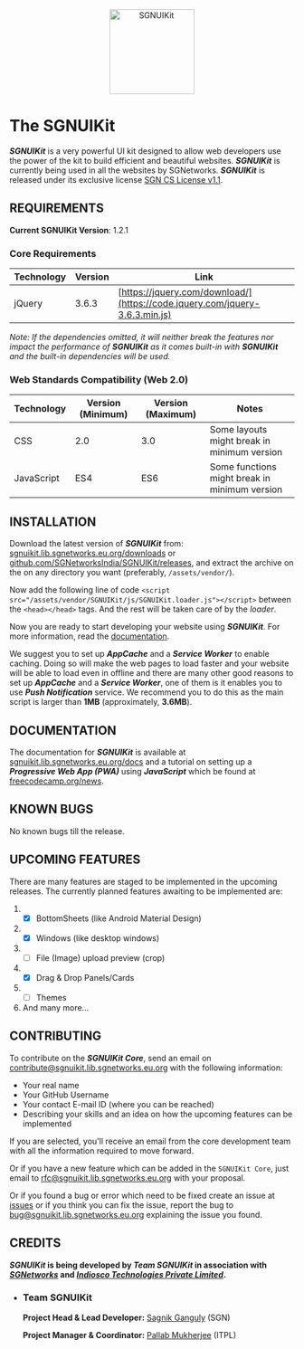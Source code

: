 <div align="center">
    <a href="https://sgnuikit.repository.sgnetworks.eu.org">
        <img alt="SGNUIKit" src="https://img.static.sgnetworks.eu.org/logos/SGNUIKit.png" width="150">
    </a>
</div>

# The SGNUIKit

**_SGNUIKit_** is a very powerful UI kit designed to allow web developers use the power of the kit to build efficient and beautiful websites.
**_SGNUIKit_** is currently being used in all the websites by SGNetworks.
**_SGNUIKit_** is released under its exclusive license [SGN CS License v1.1](https://github.com/SGNetworksIndia/SGNUIkit/blob/master/LICENSE).

## REQUIREMENTS


**Current SGNUIKit Version**: 1.2.1

### Core Requirements

| Technology | Version | Link                                                                        |
|------------|---------|-----------------------------------------------------------------------------|
| jQuery     | 3.6.3   | [https://jquery.com/download/](https://code.jquery.com/jquery-3.6.3.min.js) |

_Note: If the dependencies omitted, it will neither break the features nor impact the performance of **SGNUIKit**
as it comes built-in with **SGNUIKit** and the built-in dependencies will be used._

### Web Standards Compatibility (Web 2.0)

| Technology | Version (Minimum) | Version (Maximum) | Notes                                         |
|------------|-------------------|-------------------|-----------------------------------------------|
| CSS        | 2.0               | 3.0               | Some layouts might break in minimum version   |
| JavaScript | ES4               | ES6               | Some functions might break in minimum version |

## INSTALLATION

Download the latest version of **_SGNUIKit_** from:
[sgnuikit.lib.sgnetworks.eu.org/downloads](https://sgnuikit.lib.sgnetworks.eu.org/downloads/) or
[github.com/SGNetworksIndia/SGNUIKit/releases](https://github.com/SGNetworksIndia/SGNUIKit/releases), and extract the archive on the on any directory you want (preferably, `/assets/vendor/`).

Now add the following line of code `<script src="/assets/vendor/SGNUIKit/js/SGNUIKit.loader.js"></script>` between the `<head></head>` tags. And the rest will be taken care of by the *loader*.

Now you are ready to start developing your website using **_SGNUIKit_**. For more information, read the [documentation](#documentation).

We suggest you to set up **_AppCache_** and a **_Service Worker_** to enable caching. Doing so will make the web pages to load faster and your website will be able to load even in offline and
there are many other good reasons to set up **_AppCache_** and a **_Service Worker_**, one of them is it enables you to use **_Push Notification_** service.
We recommend you to do this as the main script is larger than **1MB** (approximately, **3.6MB**).

## DOCUMENTATION

The documentation for **_SGNUIKit_** is available at [sgnuikit.lib.sgnetworks.eu.org/docs](https://sgnuikit.lib.sgnetworks.eu.org/docs/) and a tutorial on setting up a **_Progressive Web App (PWA)_**
using **_JavaScript_** which be found at [freecodecamp.org/news](https://www.freecodecamp.org/news/build-a-pwa-from-scratch-with-html-css-and-javascript/).

## KNOWN BUGS

No known bugs till the release.

## UPCOMING FEATURES

There are many features are staged to be implemented in the upcoming releases. The currently planned features awaiting to be implemented are:

1.
	- [x] BottomSheets (like Android Material Design)
2.
	- [x] Windows (like desktop windows)
3.
	- [ ] File (Image) upload preview (crop)
4.
	- [x] Drag & Drop Panels/Cards
5.
	- [ ] Themes
6. And many more...

## CONTRIBUTING

To contribute on the **_SGNUIKit Core_**, send an email on [contribute@sgnuikit.lib.sgnetworks.eu.org](mailto:contribute@sgnuikit.lib.sgnetworks.eu.org) with the following information:

* Your real name
* Your GitHub Username
* Your contact E-mail ID (where you can be reached)
* Describing your skills and an idea on how the upcoming features can be implemented

If you are selected, you'll receive an email from the core development team with all the information required to move forward.

Or if you have a new feature which can be added in the `SGNUIKit Core`, just email to [rfc@sgnuikit.lib.sgnetworks.eu.org](mailto:rfc@sgnuikit.lib.sgnetworks.eu.org) with your proposal.

Or if you found a bug or error which need to be fixed create an issue at [issues](https://github.com/SGNetworksIndia/SGNUIKit/issues) or if you think you can fix the issue, report the bug to
[bug@sgnuikit.lib.sgnetworks.eu.org](mailto:bug@sgnuikit.lib.sgnetworks.eu.org) explaining the issue you found.

## CREDITS

**_SGNUIKit_ is being developed by _Team SGNUIKit_ in association with _[SGNetworks](https://github.com/SGNetworksIndia/)_ and _[Indiosco Technologies Private Limited](https://github.com/Indiosco/)_.**

* ### Team SGNUIKit
  **Project Head & Lead Developer:** [Sagnik Ganguly](https://github.com/SagnikGanguly96) (SGN)

  **Project Manager & Coordinator:** [Pallab Mukherjee](https://github.com/Pallab-Mukherjee) (ITPL)

